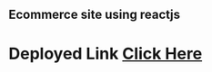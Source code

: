 ## Ecommerce site using reactjs

# Deployed Link [Click Here](https://astounding-mousse-8ccdfb.netlify.app)
